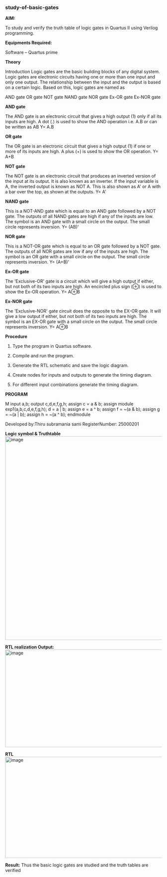 ### study-of-basic-gates

**AIM:** 

To study and verify the truth table of logic gates in Quartus II using Verilog programming.

**Equipments Required:**

Software – Quartus prime 

**Theory**

Introduction Logic gates are the basic building blocks of any digital system. Logic gates are electronic circuits having one or more than one input and only one output. The relationship between the input and the output is based on a certain logic. Based on this, logic gates are named as

AND gate OR gate NOT gate NAND gate NOR gate Ex-OR gate Ex-NOR gate

**AND gate**

The AND gate is an electronic circuit that gives a high output (1) only if all its inputs are high. A dot (.) is used to show the AND operation i.e. A.B or can be written as AB
Y= A.B

**OR gate** 

The OR gate is an electronic circuit that gives a high output (1) if one or more of its inputs are high. A plus (+) is used to show the OR operation.
Y= A+B

**NOT gate**

The NOT gate is an electronic circuit that produces an inverted version of the input at its output. It is also known as an inverter. If the input variable is A, the inverted output is known as NOT A. This is also shown as A' or A with a bar over the top, as shown at the outputs.
Y= A'

**NAND gate**

This is a NOT-AND gate which is equal to an AND gate followed by a NOT gate. The outputs of all NAND gates are high if any of the inputs are low. The symbol is an AND gate with a small circle on the output. The small circle represents inversion.
Y= (AB)’

**NOR gate**

This is a NOT-OR gate which is equal to an OR gate followed by a NOT gate. The outputs of all NOR gates are low if any of the inputs are high. The symbol is an OR gate with a small circle on the output. The small circle represents inversion.
Y= (A+B)’

**Ex-OR gate**

The 'Exclusive-OR' gate is a circuit which will give a high output if either, but not both of its two inputs are high. An encircled plus sign (⊕) is used to show the Ex-OR operation.
Y= A⊕B

**Ex-NOR gate**

The 'Exclusive-NOR' gate circuit does the opposite to the EX-OR gate. It will give a low output if either, but not both of its two inputs are high. The symbol is an EX-OR gate with a small circle on the output. The small circle represents inversion.
Y= A⊕B

**Procedure** 

1.	Type the program in Quartus software.

2.	Compile and run the program.

3.	Generate the RTL schematic and save the logic diagram.

4.	Create nodes for inputs and outputs to generate the timing diagram.

5.	For different input combinations generate the timing diagram.


**PROGRAM**

M input a,b; output c,d,e,f,g,h; assign c = a & b; assign module exp1(a,b,c,d,e,f,g,h); d = a | b; assign e = a ^ b; assign f = ~(a & b); assign g = ~(a | b); assign h = ~(a ^ b); endmodule

 Developed by:Thiru subramania sami  RegisterNumber: 25000201
 
**Logic symbol & Truthtable**
<img width="1010" height="656" alt="image" src="https://github.com/user-attachments/assets/6117034d-7f17-4e78-b74e-f3d868f37b54" />

**RTL realization Output:** 
<img width="1477" height="314" alt="image" src="https://github.com/user-attachments/assets/51a4d81d-db44-44c6-b95b-b2f32e90b1ba" />

**RTL**
<img width="563" height="326" alt="image" src="https://github.com/user-attachments/assets/f655f620-a9b7-44cf-8e77-7aaf8be785f2" />

**Result:**
 Thus the basic logic gates are studied and the truth tables are verified

